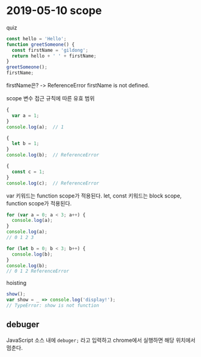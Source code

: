 # 2019-05-10 scope

quiz

```js
const hello = 'Hello';
function greetSomeone() {
  const firstName = 'gildong';
  return hello + ' ' + firstName;
}
greetSomeone();
firstName;
```

firstName은? -> ReferenceError
firstName is not defined.

scope
  변수 접근 규칙에 따른 유효 범위

```js
{
  var a = 1;
}
console.log(a);  // 1

{
  let b = 1;
}
console.log(b);  // ReferenceError

{
  const c = 1;
}
console.log(c);  // ReferenceError
```

var 키워드는 function scope가 적용된다.
let, const 키워드는 block scope, function scope가 적용된다.

```js
for (var a = 0; a < 3; a++) {
  console.log(a);
}
console.log(a);
// 0 1 2 3

for (let b = 0; b < 3; b++) {
  console.log(b);
}
console.log(b);
// 0 1 2 ReferenceError
```

hoisting

```js
show();
var show = _ => console.log('display!');
// TypeError: show is not function
```

## debuger

JavaScript 소스 내에 `debuger;` 라고 입력하고 chrome에서 실행하면 해당 위치에서 멈춘다.

